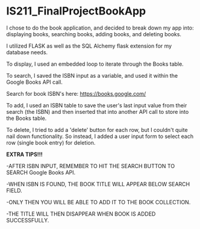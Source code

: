 # IS211_FinalProjectBookApp

I chose to do the book application, and decided to break down my app into:
displaying books, searching books, adding books, and deleting books.

I utilized FLASK as well as the SQL Alchemy flask extension for my database needs.

To display, I used an embedded loop to iterate through the Books table.

To search, I saved the ISBN input as a variable, and used it within the Google Books API call.

Search for book ISBN's here: https://books.google.com/

To add, I used an ISBN table to save the user's last input value from their search (the ISBN) and 
then inserted that into another API call to store into the Books table.

To delete, I tried to add a 'delete' button for each row, but I couldn't quite nail down functionality.
So instead, I added a user input form to select each row (single book entry) for deletion.

**EXTRA TIPS!!!**

-AFTER ISBN INPUT, REMEMBER TO HIT THE SEARCH BUTTON TO SEARCH Google Books API.

-WHEN ISBN IS FOUND, THE BOOK TITLE WILL APPEAR BELOW SEARCH FIELD.

-ONLY THEN YOU WILL BE ABLE TO ADD IT TO THE BOOK COLLECTION.

-THE TITLE WILL THEN DISAPPEAR WHEN BOOK IS ADDED SUCCESSFULLY.
